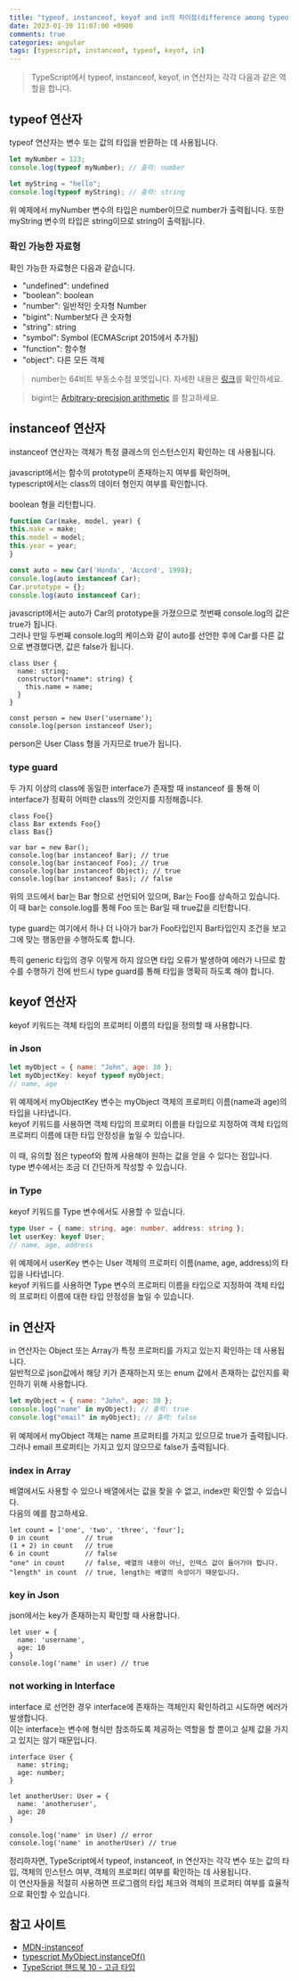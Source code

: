 ```yaml
---
title: "typeof, instanceof, keyof and in의 차이점(difference among typeof, instanceof, keyof and in)"
date: 2023-01-30 11:07:00 +0900
comments: true
categories: angular
tags: [typescript, instanceof, typeof, keyof, in]
---
```


> TypeScript에서 typeof, instanceof, keyof, in 연산자는 각각 다음과 같은 역할을 합니다.

## typeof 연산자
typeof 연산자는 변수 또는 값의 타입을 반환하는 데 사용됩니다.

```javascript
let myNumber = 123;
console.log(typeof myNumber); // 출력: number

let myString = "hello";
console.log(typeof myString); // 출력: string
```

위 예제에서 myNumber 변수의 타입은 number이므로 number가 출력됩니다. 또한 myString 변수의 타입은 string이므로 string이 출력됩니다.

### 확인 가능한 자료형
확인 가능한 자료형은 다음과 같습니다.

- "undefined": undefined
- "boolean": boolean
- "number": 일반적인 숫자형 Number
- "bigint": Number보다 큰 숫자형
- "string": string
- "symbol": Symbol (ECMAScript 2015에서 추가됨)
- "function": 함수형
- "object": 다른 모든 객체

> number는 64비트 부동소수점 포멧입니다. 자세한 내용은 [링크](https://en.wikipedia.org/wiki/Double-precision_floating-point_format)를 확인하세요.

> bigint는 [Arbitrary-precision arithmetic](https://en.wikipedia.org/wiki/Arbitrary-precision_arithmetic) 를 참고하세요.

## instanceof 연산자
instanceof 연산자는 객체가 특정 클래스의 인스턴스인지 확인하는 데 사용됩니다.<br/>
<br/>
javascript에서는 함수의 prototype이 존재하는지 여부를 확인하며, <br/>
typescript에서는 class의 데이터 형인지 여부를 확인합니다.<br/>
<br/>
boolean 형을 리턴합니다.<br/>

```js
function Car(make, model, year) {
this.make = make;
this.model = model;
this.year = year;
}

const auto = new Car('Honda', 'Accord', 1998);
console.log(auto instanceof Car);
Car.prototype = {};
console.log(auto instanceof Car);
```

javascript에서는 auto가 Car의 prototype을 가졌으므로 첫번째 console.log의 값은 true가 됩니다.<br/>
그러나 만일 두번째 console.log의 케이스와 같이 auto를 선언한 후에 Car를 다른 값으로 변경했다면, 값은 false가 됩니다. <br/>

```tsx
class User {
  name: string;
  constructor(*name*: string) {
    this.name = name;
  }
}

const person = new User('username');
console.log(person instanceof User);
```

person은 User Class 형을 가지므로 true가 됩니다.


### type guard

두 가지 이상의 class에 동일한 interface가 존재할 때 instanceof 를 통해 이 interface가 정확히 어떠한 class의 것인지를 지정해줍니다.

```tsx
class Foo{}
class Bar extends Foo{}
class Bas{}

var bar = new Bar();
console.log(bar instanceof Bar); // true
console.log(bar instanceof Foo); // true
console.log(bar instanceof Object); // true
console.log(bar instanceof Bas); // false

```

위의 코드에서 bar는 Bar 형으로 선언되어 있으며, Bar는 Foo를 상속하고 있습니다.<br/>
이 때 bar는 console.log를 통해 Foo 또는 Bar일 때 true값을 리턴합니다.<br/><br/>
type guard는 여기에서 하나 더 나아가 bar가 Foo타입인지 Bar타입인지 조건을 보고 그에 맞는 행동만을 수행하도록 합니다.<br/><br/>
특히 generic 타입의 경우 이렇게 하지 않으면 타입 오류가 발생하여 에러가 나므로 함수를 수행하기 전에 반드시 type guard를 통해 타입을 명확히 하도록 해야 합니다.


## keyof 연산자
keyof 키워드는 객체 타입의 프로퍼티 이름의 타입을 정의할 때 사용합니다.

### in Json

```javascript
let myObject = { name: "John", age: 30 };
let myObjectKey: keyof typeof myObject;
// name, age
```

위 예제에서 myObjectKey 변수는 myObject 객체의 프로퍼티 이름(name과 age)의 타입을 나타냅니다.<br/>
keyof 키워드를 사용하면 객체 타입의 프로퍼티 이름을 타입으로 지정하여 객체 타입의 프로퍼티 이름에 대한 타입 안정성을 높일 수 있습니다.<br/><br/>
이 때, 유의할 점은 typeof와 함께 사용해야 원하는 값을 얻을 수 있다는 점입니다.<br/>
type 변수에서는 조금 더 간단하게 작성할 수 있습니다.<br/>


### in Type
keyof 키워드를 Type 변수에서도 사용할 수 있습니다.

```typescript
type User = { name: string, age: number, address: string };
let userKey: keyof User;
// name, age, address
```

위 예제에서 userKey 변수는 User 객체의 프로퍼티 이름(name, age, address)의 타입을 나타냅니다.<br/>
keyof 키워드를 사용하면 Type 변수의 프로퍼티 이름을 타입으로 지정하여 객체 타입의 프로퍼티 이름에 대한 타입 안정성을 높일 수 있습니다.<br/>


## in 연산자
in 연산자는 Object 또는 Array가 특정 프로퍼티를 가지고 있는지 확인하는 데 사용됩니다.<br/>
일반적으로 json값에서 해당 키가 존재하는지 또는 enum 값에서 존재하는 값인지를 확인하기 위해 사용합니다.<br/>

```javascript
let myObject = { name: "John", age: 30 };
console.log("name" in myObject); // 출력: true
console.log("email" in myObject); // 출력: false
```

위 예제에서 myObject 객체는 name 프로퍼티를 가지고 있으므로 true가 출력됩니다. <br/>
그러나 email 프로퍼티는 가지고 있지 않으므로 false가 출력됩니다.


### index in Array

배열에서도 사용할 수 있으나 배열에서는 값을 찾을 수 없고, index만 확인할 수 있습니다.<br/>
다음의 예를 참고하세요.<br/>

```tsx
let count = ['one', 'two', 'three', 'four'];
0 in count         // true
(1 + 2) in count   // true
6 in count         // false
"one" in count     // false, 배열의 내용이 아닌, 인덱스 값이 들어가야 합니다.
"length" in count  // true, length는 배열의 속성이기 때문입니다.
```

### key in Json

json에서는 key가 존재하는지 확인할 때 사용합니다.<br/>

```tsx
let user = {
  name: 'username',
  age: 10
}
console.log('name' in user) // true
```

### not working in Interface
interface 로 선언한 경우 interface에 존재하는 객체인지 확인하려고 시도하면 에러가 발생합니다.<br/>
이는 interface는 변수에 형식만 참조하도록 제공하는 역할을 할 뿐이고 실제 값을 가지고 있지는 않기 때문입니다.<br/>

```tsx
interface User {
  name: string;
  age: number;
}

let anotherUser: User = {
  name: 'anotheruser',
  age: 20
}

console.log('name' in User) // error
console.log('name' in anotherUser) // true
```

정리하자면, TypeScript에서 typeof, instanceof, in 연산자는 각각 변수 또는 값의 타입, 객체의 인스턴스 여부, 객체의 프로퍼티 여부를 확인하는 데 사용됩니다. <br/>
이 연산자들을 적절히 사용하면 프로그램의 타입 체크와 객체의 프로퍼티 여부를 효율적으로 확인할 수 있습니다.<br/>

## 참고 사이트

- [MDN-instanceof](https://developer.mozilla.org/ko/docs/Web/JavaScript/Reference/Operators/instanceof)
- [typescript MyObject.instanceOf()](https://stackoverflow.com/questions/24705631/typescript-myobject-instanceof)
- [TypeScript 핸드북 10 - 고급 타입](https://infoscis.github.io/2017/06/19/TypeScript-handbook-advanced-types/)